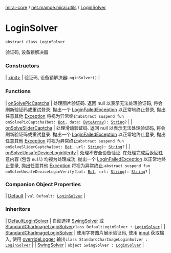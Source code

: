 [mirai-core](../../index.md) / [net.mamoe.mirai.utils](../index.md) / [LoginSolver](./index.md)

# LoginSolver

`abstract class LoginSolver`

验证码, 设备锁解决器

### Constructors

| [&lt;init&gt;](-init-.md) | 验证码, 设备锁解决器`LoginSolver()` |

### Functions

| [onSolvePicCaptcha](on-solve-pic-captcha.md) | 处理图片验证码. 返回 null 以表示无法处理验证码, 将会刷新验证码或重试登录. 抛出一个 [LoginFailedException](../../net.mamoe.mirai.network/-login-failed-exception/index.md) 以正常地终止登录, 抛出任意其他 [Exception](https://kotlinlang.org/api/latest/jvm/stdlib/kotlin/-exception/index.html) 将视为异常终止`abstract suspend fun onSolvePicCaptcha(bot: `[`Bot`](../../net.mamoe.mirai/-bot/index.md)`, data: `[`ByteArray`](https://kotlinlang.org/api/latest/jvm/stdlib/kotlin/-byte-array/index.html)`): `[`String`](https://kotlinlang.org/api/latest/jvm/stdlib/kotlin/-string/index.html)`?` |
| [onSolveSliderCaptcha](on-solve-slider-captcha.md) | 处理滑动验证码. 返回 null 以表示无法处理验证码, 将会刷新验证码或重试登录. 抛出一个 [LoginFailedException](../../net.mamoe.mirai.network/-login-failed-exception/index.md) 以正常地终止登录, 抛出任意其他 [Exception](https://kotlinlang.org/api/latest/jvm/stdlib/kotlin/-exception/index.html) 将视为异常终止`abstract suspend fun onSolveSliderCaptcha(bot: `[`Bot`](../../net.mamoe.mirai/-bot/index.md)`, url: `[`String`](https://kotlinlang.org/api/latest/jvm/stdlib/kotlin/-string/index.html)`): `[`String`](https://kotlinlang.org/api/latest/jvm/stdlib/kotlin/-string/index.html)`?` |
| [onSolveUnsafeDeviceLoginVerify](on-solve-unsafe-device-login-verify.md) | 处理不安全设备验证. 在处理完成后返回任意内容 (包含 `null`) 均视为处理成功. 抛出一个 [LoginFailedException](../../net.mamoe.mirai.network/-login-failed-exception/index.md) 以正常地终止登录, 抛出任意其他 [Exception](https://kotlinlang.org/api/latest/jvm/stdlib/kotlin/-exception/index.html) 将视为异常终止.`abstract suspend fun onSolveUnsafeDeviceLoginVerify(bot: `[`Bot`](../../net.mamoe.mirai/-bot/index.md)`, url: `[`String`](https://kotlinlang.org/api/latest/jvm/stdlib/kotlin/-string/index.html)`): `[`String`](https://kotlinlang.org/api/latest/jvm/stdlib/kotlin/-string/index.html)`?` |

### Companion Object Properties

| [Default](-default.md) | `val Default: `[`LoginSolver`](./index.md) |

### Inheritors

| [DefaultLoginSolver](../-default-login-solver/index.md) | 自动选择 [SwingSolver](../-swing-solver/index.md) 或 [StandardCharImageLoginSolver](../-standard-char-image-login-solver/index.md)`class DefaultLoginSolver : `[`LoginSolver`](./index.md) |
| [StandardCharImageLoginSolver](../-standard-char-image-login-solver/index.md) | 使用字符图片展示验证码, 使用 [input](#) 获取输入, 使用 [overrideLogger](#) 输出`class StandardCharImageLoginSolver : `[`LoginSolver`](./index.md) |
| [SwingSolver](../-swing-solver/index.md) | `object SwingSolver : `[`LoginSolver`](./index.md) |

